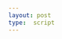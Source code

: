 ```yaml
---
layout: post
type:  script
---
```

<script id="config" type="application/json">{ "fullpage":true, "toolbarposition":"bottom", "textposition": "right"}</script>

<style>
#\34 058a628-c593-463e-9736-8a821e178fee .annotation {width: 10%!important}
#\34 058a628-c593-463e-9736-8a821e178fee .pin > :not(svg) {
  bottom: 40%;
}
</style>
<iiif-storyboard annotationlist='https://dnoneill.github.io/annotate/annotations/4058a628-c593-463e-9736-8a821e178fee-list.json' styling='tagscolor: {"bridge":"#1af8c4","campo":"#e98068","demolished":"#97b7fb","standing":"#f0fd1f"};activecolor: #ffffff;textposition: right;toggleoverlay: true;'></iiif-storyboard>